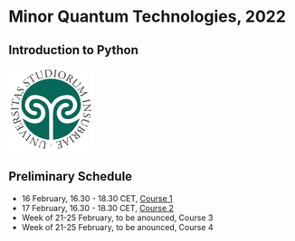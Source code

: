 # Minor Quantum Technologies, 2022
## Introduction to Python
![insubria](logo.png)

## Preliminary Schedule
* 16 February, 16.30 - 18.30 CET, [Course 1](./Course1)
* 17 February, 16.30 - 18.30 CET, [Course 2](./Course2)
* Week of 21-25 February, to be anounced, Course 3
* Week of 21-25 February, to be anounced, Course 4
